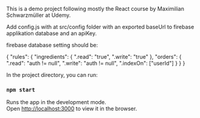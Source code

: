 This is a demo project following mostly the React course by Maximilian Schwarzmüller at Udemy.

Add config.js with at src/config folder with an exported baseUrl to firebase applikation database and an apiKey.

firebase database setting should be:

{
  "rules": {
  	"ingredients": {
    	".read": "true",
    	".write": "true"
  	},
    "orders": {
    	".read": "auth != null",
    	".write": "auth != null",
      ".indexOn": ["userId"]
    }
  }
}

In the project directory, you can run:

### `npm start`

Runs the app in the development mode.<br>
Open [http://localhost:3000](http://localhost:3000) to view it in the browser.